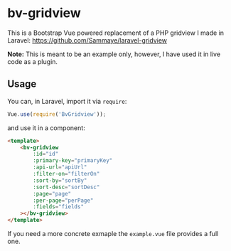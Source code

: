 # bv-gridview
This is a Bootstrap Vue powered replacement of a PHP gridview I made in Laravel: https://github.com/Sammaye/laravel-gridview 

**Note:** This is meant to be an example only, however, I have used it in live code as a plugin.

## Usage

You can, in Laravel, import it via `require`:
```js
Vue.use(require('BvGridview'));
```
and use it in a component:
```html
<template>
    <bv-gridview
        :id="id"
        :primary-key="primaryKey"
        :api-url="apiUrl"
        :filter-on="filterOn"
        :sort-by="sortBy"
        :sort-desc="sortDesc"
        :page="page"
        :per-page="perPage"
        :fields="fields"
    ></bv-gridview>
</template>
```

If you need a more concrete exmaple the `example.vue` file provides a full one.
